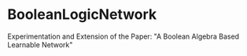 # BooleanLogicNetwork
Experimentation and Extension of the Paper: "A Boolean Algebra Based Learnable Network"
